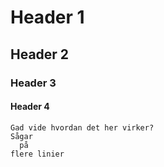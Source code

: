# Header 1
## Header 2
### Header 3
#### Header 4

~~~~~
Gad vide hvordan det her virker?
Sågar
  på
flere linier
~~~~~
